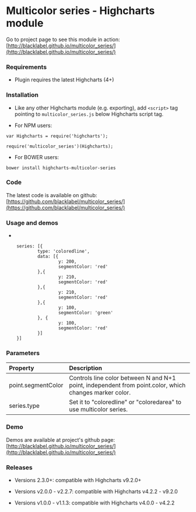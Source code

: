 # Multicolor series - Highcharts module

Go to project page to see this module in action: [http://blacklabel.github.io/multicolor_series/](http://blacklabel.github.io/multicolor_series/)

### Requirements

* Plugin requires the latest Highcharts (4+)

### Installation

* Like any other Highcharts module (e.g. exporting), add `<script>` tag pointing to `multicolor_series.js` below Highcharts script tag.


* For NPM users: 
```
var Highcharts = require('highcharts');

require('multicolor_series')(Highcharts);
```

* For BOWER users:

```
bower install highcharts-multicolor-series
```


### Code

The latest code is available on github: [https://github.com/blacklabel/multicolor_series/](https://github.com/blacklabel/multicolor_series/)

### Usage and demos

* 

```
	series: [{
            type: 'coloredline',
            data: [{
            		y: 200,
            		segmentColor: 'red'
            },{
            		y: 210,
            		segmentColor: 'red'
            },{
            		y: 210,
            		segmentColor: 'red'
            },{
            		y: 100,
            		segmentColor: 'green'
            }, {
            		y: 100,
            		segmentColor: 'red'
            }]
	}]
```

### Parameters
<table>
  <thead>
    <tr>
      <th align="left">Property</th>
      <th align="left">Description</th>
    </tr>
  </thead>
  <tbody>
    <tr>
    	<td align="left">point.segmentColor</td>
			<td align="left">Controls line color between N and N+1 point, independent from point.color, which changes marker color.</td>
		</tr>
    <tr>
    	<td align="left">series.type</td>
			<td align="left">Set it to "coloredline" or "coloredarea" to use multicolor series.</td>
		</tr>
  </tbody>
</table>


### Demo

Demos are available at project's github page: [http://blacklabel.github.io/multicolor_series/](http://blacklabel.github.io/multicolor_series/)

### Releases

- Versions 2.3.0+: compatible with Highcharts v9.2.0+

- Versions v2.0.0 - v2.2.7: compatible with Highcharts v4.2.2 - v9.2.0

- Versions v1.0.0 - v1.1.3: compatible with Highcharts v4.0.0 - v4.2.2
